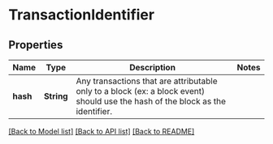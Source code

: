 # TransactionIdentifier

## Properties
Name | Type | Description | Notes
------------ | ------------- | ------------- | -------------
**hash** | **String** | Any transactions that are attributable only to a block (ex: a block event) should use the hash of the block as the identifier. | 

[[Back to Model list]](../README.md#documentation-for-models) [[Back to API list]](../README.md#documentation-for-api-endpoints) [[Back to README]](../README.md)


